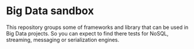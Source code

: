 # Big Data sandbox
This repository groups some of frameworks and library that can be used in Big Data projects. So you can expect to find there 
tests for NoSQL, streaming, messaging or serialization engines.
